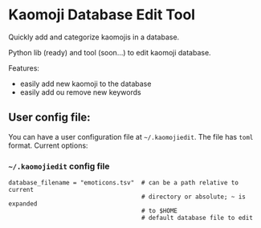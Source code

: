 # Kaomoji Database Edit Tool

Quickly add and categorize kaomojis in a database.

Python lib (ready) and tool (soon...) to edit kaomoji database.

Features:

* easily add new kaomoji to the database
* easily add ou remove new keywords

## User config file:

You can have a user configuration file at `~/.kaomojiedit`. The file has `toml`
format. Current options:

### `~/.kaomojiedit` config file
```
database_filename = "emoticons.tsv"  # can be a path relative to current
                                     # directory or absolute; ~ is expanded
                                     # to $HOME
                                     # default database file to edit
```
